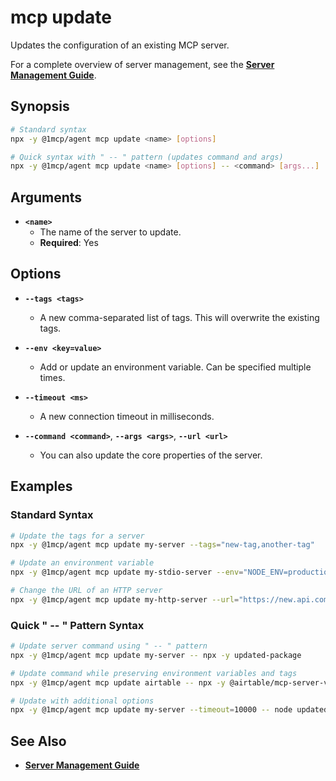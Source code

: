 # mcp update

Updates the configuration of an existing MCP server.

For a complete overview of server management, see the **[Server Management Guide](../../guide/server-management)**.

## Synopsis

```bash
# Standard syntax
npx -y @1mcp/agent mcp update <name> [options]

# Quick syntax with " -- " pattern (updates command and args)
npx -y @1mcp/agent mcp update <name> [options] -- <command> [args...]
```

## Arguments

- **`<name>`**
  - The name of the server to update.
  - **Required**: Yes

## Options

- **`--tags <tags>`**
  - A new comma-separated list of tags. This will overwrite the existing tags.

- **`--env <key=value>`**
  - Add or update an environment variable. Can be specified multiple times.

- **`--timeout <ms>`**
  - A new connection timeout in milliseconds.

- **`--command <command>`**, **`--args <args>`**, **`--url <url>`**
  - You can also update the core properties of the server.

## Examples

### Standard Syntax

```bash
# Update the tags for a server
npx -y @1mcp/agent mcp update my-server --tags="new-tag,another-tag"

# Update an environment variable
npx -y @1mcp/agent mcp update my-stdio-server --env="NODE_ENV=production"

# Change the URL of an HTTP server
npx -y @1mcp/agent mcp update my-http-server --url="https://new.api.com/mcp"
```

### Quick " -- " Pattern Syntax

```bash
# Update server command using " -- " pattern
npx -y @1mcp/agent mcp update my-server -- npx -y updated-package

# Update command while preserving environment variables and tags
npx -y @1mcp/agent mcp update airtable -- npx -y @airtable/mcp-server-v2

# Update with additional options
npx -y @1mcp/agent mcp update my-server --timeout=10000 -- node updated-server.js
```

## See Also

- **[Server Management Guide](../../guide/server-management)**
